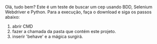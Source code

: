 Olá, tudo bem?
Este é um teste de buscar um cep usando BDD, Selenium Webdriver e Python.
Para a execução, faça o download e siga os passos abaixo:

1. abrir CMD
2. fazer a chamada da pasta que contém este projeto.
3. inserir 'behave' e a mágica surgirá.
